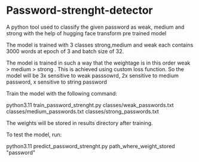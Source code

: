 # Password-strenght-detector

A python tool used to classify the given password as weak, medium and strong with the help of hugging face transform pre trained model

The model is trained with 3 classes strong,medium and weak each contains 3000 words at epoch of 3 and batch size of 32.

The model is trained in such a way that the weightage is in this order weak > medium > strong . This is achieved using custom loss function. 
So the model will be 3x sensitive to weak passsowrd, 2x sensitive to medium password, x sensitive to string password

Train the model with the following command:

python3.11 train_password_strenght.py classes/weak_passwords.txt classes/medium_passwords.txt classes/strong_passwords.txt

The weights will be stored in results directory after training.

To test the model, run:

python3.11 predict_password_strenght.py path_where_weight_stored "password" 
